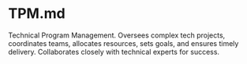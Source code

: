 # TPM.md
Technical Program Management. Oversees complex tech projects, coordinates teams, allocates resources, sets goals, and ensures timely delivery. Collaborates closely with technical experts for success.
